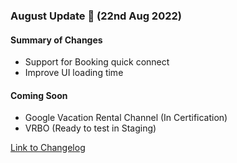 ### August Update 🚀 (22nd Aug 2022)

#### Summary of Changes
- Support for Booking quick connect
- Improve UI loading time

#### Coming Soon
- Google Vacation Rental Channel (In Certification)
- VRBO (Ready to test in Staging)

[Link to Changelog](https://docs.channex.io/changelog)
